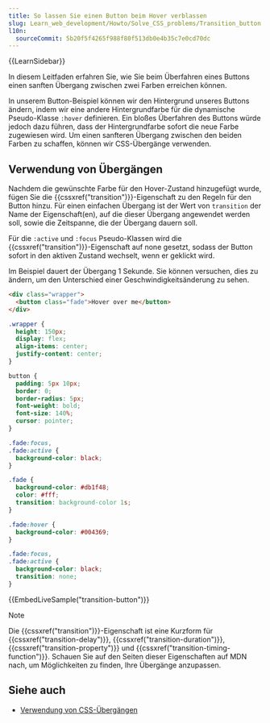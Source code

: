 ```yaml
---
title: So lassen Sie einen Button beim Hover verblassen
slug: Learn_web_development/Howto/Solve_CSS_problems/Transition_button
l10n:
  sourceCommit: 5b20f5f4265f988f80f513db0e4b35c7e0cd70dc
---
```


{{LearnSidebar}}

In diesem Leitfaden erfahren Sie, wie Sie beim Überfahren eines Buttons einen sanften Übergang zwischen zwei Farben erreichen können.

In unserem Button-Beispiel können wir den Hintergrund unseres Buttons ändern, indem wir eine andere Hintergrundfarbe für die dynamische Pseudo-Klasse `:hover` definieren. Ein bloßes Überfahren des Buttons würde jedoch dazu führen, dass der Hintergrundfarbe sofort die neue Farbe zugewiesen wird. Um einen sanfteren Übergang zwischen den beiden Farben zu schaffen, können wir CSS-Übergänge verwenden.

## Verwendung von Übergängen

Nachdem die gewünschte Farbe für den Hover-Zustand hinzugefügt wurde, fügen Sie die {{cssxref("transition")}}-Eigenschaft zu den Regeln für den Button hinzu. Für einen einfachen Übergang ist der Wert von `transition` der Name der Eigenschaft(en), auf die dieser Übergang angewendet werden soll, sowie die Zeitspanne, die der Übergang dauern soll.

Für die `:active` und `:focus` Pseudo-Klassen wird die {{cssxref("transition")}}-Eigenschaft auf none gesetzt, sodass der Button sofort in den aktiven Zustand wechselt, wenn er geklickt wird.

Im Beispiel dauert der Übergang 1 Sekunde. Sie können versuchen, dies zu ändern, um den Unterschied einer Geschwindigkeitsänderung zu sehen.

```html live-sample___transition-button
<div class="wrapper">
  <button class="fade">Hover over me</button>
</div>
```

```css hidden live-sample___transition-button
.wrapper {
  height: 150px;
  display: flex;
  align-items: center;
  justify-content: center;
}

button {
  padding: 5px 10px;
  border: 0;
  border-radius: 5px;
  font-weight: bold;
  font-size: 140%;
  cursor: pointer;
}

.fade:focus,
.fade:active {
  background-color: black;
}
```

```css live-sample___transition-button
.fade {
  background-color: #db1f48;
  color: #fff;
  transition: background-color 1s;
}

.fade:hover {
  background-color: #004369;
}

.fade:focus,
.fade:active {
  background-color: black;
  transition: none;
}
```

{{EmbedLiveSample("transition-button")}}

> [!NOTE]
> Die {{cssxref("transition")}}-Eigenschaft ist eine Kurzform für {{cssxref("transition-delay")}}, {{cssxref("transition-duration")}}, {{cssxref("transition-property")}} und {{cssxref("transition-timing-function")}}. Schauen Sie auf den Seiten dieser Eigenschaften auf MDN nach, um Möglichkeiten zu finden, Ihre Übergänge anzupassen.

## Siehe auch

- [Verwendung von CSS-Übergängen](/de/docs/Web/CSS/CSS_transitions/Using_CSS_transitions)
